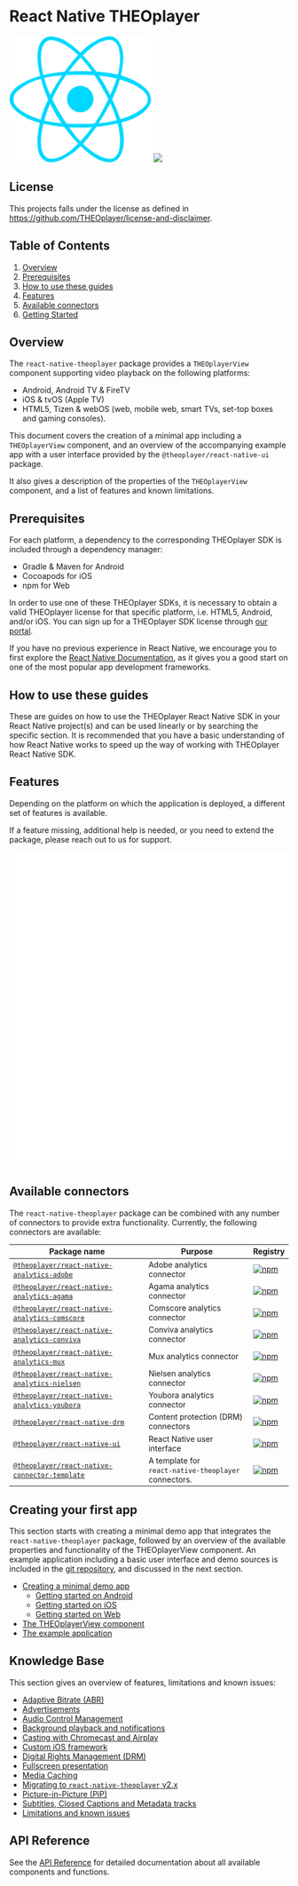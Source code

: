 # React Native THEOplayer

![](./doc/logo-react-native.png) ![](./doc/logo-theo.png)

## License

This projects falls under the license as defined in https://github.com/THEOplayer/license-and-disclaimer.

## Table of Contents

1. [Overview](#overview)
2. [Prerequisites](#prerequisites)
3. [How to use these guides](#how-to-use-these-guides)
4. [Features](#features)
5. [Available connectors](#available-connectors)
6. [Getting Started](#getting-started)

## Overview

The `react-native-theoplayer` package provides a `THEOplayerView` component supporting video playback on the
following platforms:

- Android, Android TV & FireTV
- iOS & tvOS (Apple TV)
- HTML5, Tizen & webOS (web, mobile web, smart TVs, set-top boxes and gaming consoles).

This document covers the creation of a minimal app including a `THEOplayerView` component,
and an overview of the accompanying example app with a user interface provided
by the `@theoplayer/react-native-ui` package.

It also gives a description of the properties of the `THEOplayerView` component, and
a list of features and known limitations.

## Prerequisites
For each platform, a dependency to the corresponding THEOplayer SDK is included through a dependency manager:

- Gradle & Maven for Android
- Cocoapods for iOS
- npm for Web

In order to use one of these THEOplayer SDKs, it is necessary to obtain a valid THEOplayer license for that specific platform,
i.e. HTML5, Android, and/or iOS. You can sign up for a THEOplayer SDK license through [our portal](https://portal.theoplayer.com/).

If you have no previous experience in React Native, we encourage you to first explore the
[React Native Documentation](https://reactnative.dev/docs/getting-started),
as it gives you a good start on one of the most popular app development frameworks.

## How to use these guides

These are guides on how to use the THEOplayer React Native SDK in your React Native project(s) and can be used
linearly or by searching the specific section. It is recommended that you have a basic understanding of how
React Native works to speed up the way of working with THEOplayer React Native SDK.

## Features

Depending on the platform on which the application is deployed, a different set of features is available.

If a feature missing, additional help is needed, or you need to extend the package,
please reach out to us for support.

<img src="./doc/features.svg">

## Available connectors

The `react-native-theoplayer` package can be combined with any number of connectors to provide extra
functionality. Currently, the following connectors are available:

| Package name                                                                                                              | Purpose                                                  | Registry                                                                                                                                                      |
|---------------------------------------------------------------------------------------------------------------------------|----------------------------------------------------------|---------------------------------------------------------------------------------------------------------------------------------------------------------------|
| [`@theoplayer/react-native-analytics-adobe`](https://github.com/THEOplayer/react-native-theoplayer-analytics)             | Adobe analytics connector                                | [![npm](https://img.shields.io/npm/v/@theoplayer/react-native-analytics-adobe)](https://www.npmjs.com/package/@theoplayer/react-native-analytics-adobe)       |
| [`@theoplayer/react-native-analytics-agama`](https://github.com/THEOplayer/react-native-theoplayer-analytics)             | Agama analytics connector                                | [![npm](https://img.shields.io/npm/v/@theoplayer/react-native-analytics-agama)](https://www.npmjs.com/package/@theoplayer/react-native-analytics-agama)       |
| [`@theoplayer/react-native-analytics-comscore`](https://github.com/THEOplayer/react-native-theoplayer-analytics)          | Comscore analytics connector                             | [![npm](https://img.shields.io/npm/v/@theoplayer/react-native-analytics-comscore)](https://www.npmjs.com/package/@theoplayer/react-native-analytics-comscore) |
| [`@theoplayer/react-native-analytics-conviva`](https://github.com/THEOplayer/react-native-theoplayer-analytics)           | Conviva analytics connector                              | [![npm](https://img.shields.io/npm/v/@theoplayer/react-native-analytics-conviva)](https://www.npmjs.com/package/@theoplayer/react-native-analytics-conviva)   |
| [`@theoplayer/react-native-analytics-mux`](https://github.com/THEOplayer/react-native-theoplayer-analytics)               | Mux analytics connector                                  | [![npm](https://img.shields.io/npm/v/@theoplayer/react-native-analytics-mux)](https://www.npmjs.com/package/@theoplayer/react-native-analytics-mux)           |
| [`@theoplayer/react-native-analytics-nielsen`](https://github.com/THEOplayer/react-native-theoplayer-analytics)           | Nielsen analytics connector                              | [![npm](https://img.shields.io/npm/v/@theoplayer/react-native-analytics-nielsen)](https://www.npmjs.com/package/@theoplayer/react-native-analytics-nielsen)   |
| [`@theoplayer/react-native-analytics-youbora`](https://github.com/THEOplayer/react-native-theoplayer-analytics)           | Youbora analytics connector                              | [![npm](https://img.shields.io/npm/v/@theoplayer/react-native-analytics-youbora)](https://www.npmjs.com/package/@theoplayer/react-native-analytics-youbora)   |
| [`@theoplayer/react-native-drm`](https://github.com/THEOplayer/react-native-theoplayer-drm)                               | Content protection (DRM) connectors                      | [![npm](https://img.shields.io/npm/v/@theoplayer/react-native-drm)](https://www.npmjs.com/package/@theoplayer/react-native-drm)                               |
| [`@theoplayer/react-native-ui`](https://github.com/THEOplayer/react-native-theoplayer-ui)                                 | React Native user interface                              | [![npm](https://img.shields.io/npm/v/@theoplayer/react-native-ui)](https://www.npmjs.com/package/@theoplayer/react-native-ui)                                 |
| [`@theoplayer/react-native-connector-template`](https://github.com/THEOplayer/react-native-theoplayer-connector-template) | A template for<br/>`react-native-theoplayer` connectors. | [![npm](https://img.shields.io/npm/v/@theoplayer/react-native-connector-template)](https://www.npmjs.com/package/@theoplayer/react-native-connector-template) |

## Creating your first app

This section starts with creating a minimal demo app that integrates the `react-native-theoplayer` package,
followed by an overview of the available properties and functionality of the THEOplayerView component.
An example application including a basic user interface and demo sources is included in the
[git repository](https://github.com/THEOplayer/react-native-theoplayer/tree/master/example),
and discussed in the next section.

- [Creating a minimal demo app](./doc/creating-minimal-app.md)
  - [Getting started on Android](./doc/creating-minimal-app.md#getting-started-on-android)
  - [Getting started on iOS](./doc/creating-minimal-app.md#getting-started-on-ios-and-tvos)
  - [Getting started on Web](./doc/creating-minimal-app.md#getting-started-on-web)
- [The THEOplayerView component](./doc/theoplayerview-component.md)
- [The example application](./doc/example-app.md)

## Knowledge Base

This section gives an overview of features, limitations and known issues:

- [Adaptive Bitrate (ABR)](./doc/abr.md)
- [Advertisements](./doc/ads.md)
- [Audio Control Management](./doc/audio-control.md)
- [Background playback and notifications](./doc/background.md)
- [Casting with Chromecast and Airplay](./doc/cast.md)
- [Custom iOS framework](./doc/custom-ios-framework.md)
- [Digital Rights Management (DRM)](./doc/drm.md)
- [Fullscreen presentation](./doc/fullscreen.md)
- [Media Caching](./doc/media-caching.md)
- [Migrating to `react-native-theoplayer` v2.x](./doc/migrating-v2.md)
- [Picture-in-Picture (PiP)](./doc/pip.md)
- [Subtitles, Closed Captions and Metadata tracks](./doc/texttracks.md)
- [Limitations and known issues](./doc/limitations.md)

## API Reference

See the [API Reference](https://theoplayer.github.io/react-native-theoplayer/api/) for detailed documentation
about all available components and functions.
